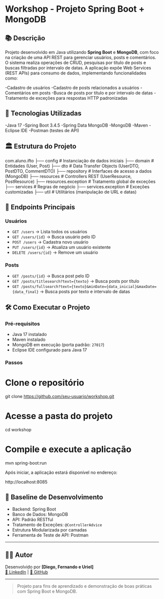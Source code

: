 
# Workshop - Projeto Spring Boot + MongoDB


## 📚 Descrição

Projeto desenvolvido em Java utilizando **Spring Boot** e **MongoDB**, com foco na criação de uma API REST para gerenciar usuários, posts e comentários.  
O sistema realiza operações de CRUD, pesquisas por título de posts e buscas filtradas por intervalo de datas.
A aplicação expõe Web Services (REST APIs) para consumo de dados, implementando funcionalidades como:

-Cadastro de usuários
-Cadastro de posts relacionados a usuários
-Comentários em posts
-Busca de posts por título e por intervalo de datas
-Tratamento de exceções para respostas HTTP padronizadas


## 🚀 Tecnologias Utilizadas
-Java 17
-Spring Boot 3.4.5
-Spring Data MongoDB
-MongoDB
-Maven
-Eclipse IDE
-Postman (testes de API)

## 🏛️ Estrutura do Projeto

com.aluno.ifto
├── config                # Instanciação de dados iniciais
├── domain                # Entidades (User, Post)
├── dto                   # Data Transfer Objects (UserDTO, PostDTO, CommentDTO)
├── repository            # Interfaces de acesso a dados (MongoDB)
├── resources             # Controllers REST (UserResource, PostResource)
├── resources.exception   # Tratamento global de exceções
├── services              # Regras de negócio
├── services.exception    # Exceções customizadas
├── util                  # Utilitários (manipulação de URL e datas)


## 🔗 Endpoints Principais
### Usuários
- `GET /users` → Lista todos os usuários
- `GET /users/{id}` → Busca usuário pelo ID
- `POST /users` → Cadastra novo usuário
- `PUT /users/{id}` → Atualiza um usuário existente
- `DELETE /users/{id}` → Remove um usuário

### Posts
- `GET /posts/{id}` → Busca post pelo ID
- `GET /posts/titlesearch?text={texto}` → Busca posts por título
- `GET /posts/fullsearch?text={texto}&minDate={data_inicial}&maxDate={data_final}` → Busca posts por texto e intervalo de datas


## 🛠️ Como Executar o Projeto

### Pré-requisitos

- Java 17 instalado
- Maven instalado
- MongoDB em execução (porta padrão: `27017`)
- Eclipse IDE configurado para Java 17

### Passos

# Clone o repositório
git clone https://github.com/seu-usuario/workshop.git

# Acesse a pasta do projeto
cd workshop

# Compile e execute a aplicação
mvn spring-boot:run


Após iniciar, a aplicação estará disponível no endereço:  

http://localhost:8085


## 📌 Baseline de Desenvolvimento

- Backend: Spring Boot
- Banco de Dados: MongoDB
- API: Padrão RESTful
- Tratamento de Exceções: `@ControllerAdvice`
- Estrutura Modularizada por camadas
- Ferramenta de Teste de API: Postman

---

## 👨‍💻 Autor

Desenvolvido por **[Diego, Fernando e Uriel]**  
[🔗 LinkedIn](https://www.linkedin.com/) | [🐙 GitHub](https://github.com/)

---

> Projeto para fins de aprendizado e demonstração de boas práticas com Spring Boot e MongoDB.
